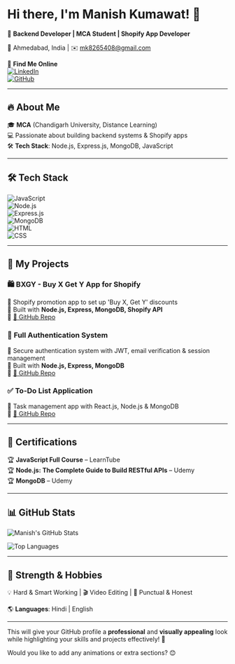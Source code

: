 # Hi there, I'm Manish Kumawat! 👋  

🚀 **Backend Developer | MCA Student | Shopify App Developer**  

📍 Ahmedabad, India | ✉️ mk8265408@gmail.com  

🔗 **Find Me Online**  
[![LinkedIn](https://img.shields.io/badge/-LinkedIn-0077B5?style=for-the-badge&logo=linkedin&logoColor=white)](https://www.linkedin.com/in/manish-kumawat-80129b273)  
[![GitHub](https://img.shields.io/badge/-GitHub-181717?style=for-the-badge&logo=github&logoColor=white)](https://github.com/manish-kumar-82)  

---

## 🔥 About Me  
🎓 **MCA** (Chandigarh University, Distance Learning)  
💻 Passionate about building backend systems & Shopify apps  
🛠️ **Tech Stack**: Node.js, Express.js, MongoDB, JavaScript  

---

## 🛠️ Tech Stack  
![JavaScript](https://img.shields.io/badge/-JavaScript-F7DF1E?style=for-the-badge&logo=javascript&logoColor=black)  
![Node.js](https://img.shields.io/badge/-Node.js-339933?style=for-the-badge&logo=node.js&logoColor=white)  
![Express.js](https://img.shields.io/badge/-Express.js-000000?style=for-the-badge&logo=express&logoColor=white)  
![MongoDB](https://img.shields.io/badge/-MongoDB-4DB33D?style=for-the-badge&logo=mongodb&logoColor=white)  
![HTML](https://img.shields.io/badge/-HTML5-E34F26?style=for-the-badge&logo=html5&logoColor=white)  
![CSS](https://img.shields.io/badge/-CSS3-1572B6?style=for-the-badge&logo=css3&logoColor=white)  

---

## 📌 My Projects  
### 🛍️ **BXGY - Buy X Get Y App for Shopify**  
🔹 Shopify promotion app to set up 'Buy X, Get Y' discounts  
🔹 Built with **Node.js, Express, MongoDB, Shopify API**  
🔹 [🔗 GitHub Repo](https://github.com/manish-kumar-82/BOGO-APP)  

### 🔐 **Full Authentication System**  
🔹 Secure authentication system with JWT, email verification & session management  
🔹 Built with **Node.js, Express, MongoDB**  
🔹 [🔗 GitHub Repo](https://github.com/manish-kumar-82/Authentication-System-App)  

### ✅ **To-Do List Application**  
🔹 Task management app with React.js, Node.js & MongoDB  
🔹 [🔗 GitHub Repo](https://github.com/manish-kumar-82/CRUD-App)  

---

## 📜 Certifications  
🏆 **JavaScript Full Course** – LearnTube  
🏆 **Node.js: The Complete Guide to Build RESTful APIs** – Udemy  
🏆 **MongoDB** – Udemy  

---

## 📊 GitHub Stats  
![Manish's GitHub Stats](https://github-readme-stats.vercel.app/api?username=manish-kumar-82&show_icons=true&theme=radical)  

![Top Languages](https://github-readme-stats.vercel.app/api/top-langs/?username=manish-kumar-82&layout=compact&theme=radical)  

---

## 🎯 Strength & Hobbies  
💡 Hard & Smart Working | 🎬 Video Editing | 🎯 Punctual & Honest  

🌎 **Languages**: Hindi | English  

---

This will give your GitHub profile a **professional** and **visually appealing** look while highlighting your skills and projects effectively! 🚀  

Would you like to add any animations or extra sections? 😊

